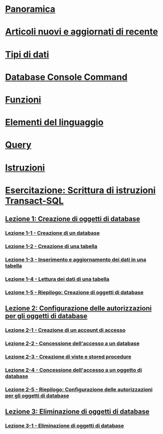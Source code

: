 # [Panoramica](language-reference.md)  
# [Articoli nuovi e aggiornati di recente](new-updated-t-sql.md)

# [Tipi di dati](../t-sql/data-types/data-types-transact-sql.md)
# [Database Console Command](../t-sql/database-console-commands/database-console-commands.md)
# [Funzioni](../t-sql/functions/functions.md)
# [Elementi del linguaggio](../t-sql/language-elements/language-elements-transact-sql.md)
# [Query](../t-sql/queries/queries.md)
# [Istruzioni](../t-sql/statements/statements.md)



# [Esercitazione: Scrittura di istruzioni Transact-SQL](tutorial-writing-transact-sql-statements.md)  
## [Lezione 1: Creazione di oggetti di database](lesson-1-creating-database-objects.md)  
### [Lezione 1-1 - Creazione di un database](lesson-1-1-creating-a-database.md)  
### [Lezione 1-2 - Creazione di una tabella](lesson-1-2-creating-a-table.md)  
### [Lezione 1-3 - Inserimento e aggiornamento dei dati in una tabella](lesson-1-3-inserting-and-updating-data-in-a-table.md)  
### [Lezione 1-4 - Lettura dei dati di una tabella](lesson-1-4-reading-the-data-in-a-table.md)  
### [Lezione 1-5 - Riepilogo: Creazione di oggetti di database](lesson-1-5-summary-creating-database-objects.md)  

## [Lezione 2: Configurazione delle autorizzazioni per gli oggetti di database](lesson-2-configuring-permissions-on-database-objects.md)  
### [Lezione 2-1 - Creazione di un account di accesso](lesson-2-1-creating-a-login.md)  
### [Lezione 2-2 - Concessione dell'accesso a un database](lesson-2-2-granting-access-to-a-database.md)  
### [Lezione 2-3 - Creazione di viste e stored procedure](lesson-2-3-creating-views-and-stored-procedures.md)  
### [Lezione 2-4 - Concessione dell'accesso a un oggetto di database](lesson-2-4-granting-access-to-a-database-object.md)  
### [Lezione 2-5 - Riepilogo: Configurazione delle autorizzazioni per gli oggetti di database](lesson-2-5-summary-configuring-permissions-on-database-objects.md)  

## [Lezione 3: Eliminazione di oggetti di database](lesson-3-deleting-database-objects.md)  
### [Lezione 3-1 - Eliminazione di oggetti di database](lesson-3-1-deleting-database-objects.md)  
